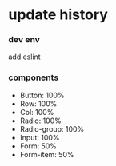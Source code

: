 # update history
### dev env
add eslint

### components
- Button: 100%
- Row: 100%
- Col: 100%
- Radio: 100%
- Radio-group: 100%
- Input: 100%
- Form: 50%
- Form-item: 50%
